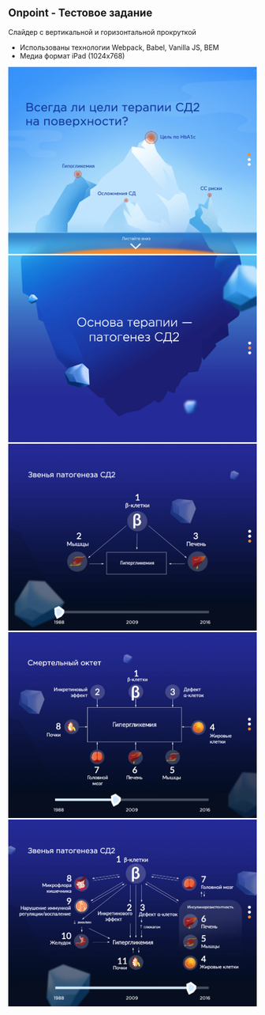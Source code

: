 ## Onpoint - Тестовое задание

Слайдер с вертикальной и горизонтальной прокруткой
+ Использованы технологии Webpack, Babel, Vanilla JS, BEM
+ Медиа формат iPad (1024x768)

![Интерфейс](./resources/1.png)
![Интерфейс](./resources/2.png)
![Интерфейс](./resources/3.png)
![Интерфейс](./resources/4.png)
![Интерфейс](./resources/5.png)

